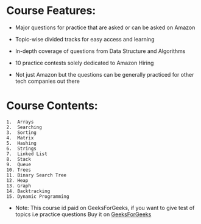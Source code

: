 # Course Features:
* Major questions for practice that are asked or can be asked on Amazon
     
* Topic-wise divided tracks for easy access and learning

* In-depth coverage of questions from Data Structure and Algorithms

* 10 practice contests solely dedicated to Amazon Hiring

* Not just Amazon but the questions can be generally practiced for other tech companies out there


# Course Contents:
    1.  Arrays
    2.  Searching
    3.  Sorting
    4.  Matrix
    5.  Hashing
    6.  Strings
    7.  Linked List
    8.  Stack
    9.  Queue
    10. Trees
    11. Binary Search Tree
    12. Heap
    13. Graph
    14. Backtracking
    15. Dynamic Programming
    
* Note: This course id paid on GeeksForGeeks, if you want to give test
        of topics i.e practice questions 
        Buy it on [GeeksForGeeks](https://practice.geeksforgeeks.org/courses/Amazon-Test-Series?vC=1)
        